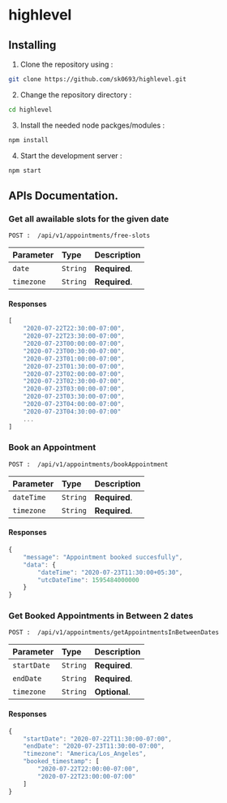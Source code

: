 # highlevel

## Installing

1. Clone the repository using :

```bash
git clone https://github.com/sk0693/highlevel.git
```

2. Change the repository directory :

```bash
cd highlevel
```

3. Install the needed node packges/modules :

```bash
npm install
```

4. Start the development server :

```bash
npm start
```

## APIs Documentation.

### Get all awailable slots for the given date

```http
POST :  /api/v1/appointments/free-slots
```

| Parameter  | Type     | Description   |
| :--------- | :------- | :------------ |
| `date`     | `String` | **Required**. |
| `timezone` | `String` | **Required**. |

#### Responses

```javascript
[
    "2020-07-22T22:30:00-07:00",
    "2020-07-22T23:30:00-07:00",
    "2020-07-23T00:00:00-07:00",
    "2020-07-23T00:30:00-07:00",
    "2020-07-23T01:00:00-07:00",
    "2020-07-23T01:30:00-07:00",
    "2020-07-23T02:00:00-07:00",
    "2020-07-23T02:30:00-07:00",
    "2020-07-23T03:00:00-07:00",
    "2020-07-23T03:30:00-07:00",
    "2020-07-23T04:00:00-07:00",
    "2020-07-23T04:30:00-07:00"
    ...
]
```

### Book an Appointment

```http
POST :  /api/v1/appointments/bookAppointment
```

| Parameter  | Type     | Description   |
| :--------- | :------- | :------------ |
| `dateTime` | `String` | **Required**. |
| `timezone` | `String` | **Required**. |


#### Responses

```javascript
{
    "message": "Appointment booked succesfully",
    "data": {
        "dateTime": "2020-07-23T11:30:00+05:30",
        "utcDateTime": 1595484000000
    }
}
```

### Get Booked Appointments in Between 2 dates

```http
POST :  /api/v1/appointments/getAppointmentsInBetweenDates
```

| Parameter   | Type     | Description   |
| :---------- | :------- | :------------ |
| `startDate` | `String` | **Required**. |
| `endDate`   | `String` | **Required**. |
| `timezone`  | `String` | **Optional**. |

#### Responses

```javascript
{
    "startDate": "2020-07-22T11:30:00-07:00",
    "endDate": "2020-07-23T11:30:00-07:00",
    "timezone": "America/Los_Angeles",
    "booked_timestamp": [
        "2020-07-22T22:00:00-07:00",
        "2020-07-22T23:00:00-07:00"
    ]
}
```
